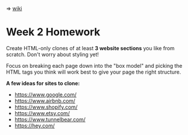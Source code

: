 => [wiki](https://github.com/okcoders/2020-web-dev/wiki)

# Week 2 Homework
Create HTML-only clones of at least **3 website sections** you like from scratch. Don't worry about styling yet! 

Focus on breaking each page down into the "box model" and picking the HTML tags you think will work best to give your page the right structure.

**A few ideas for sites to clone:**
* https://www.google.com/
* https://www.airbnb.com/
* https://www.shopify.com/
* https://www.etsy.com/
* https://www.tunnelbear.com/
* https://hey.com/
